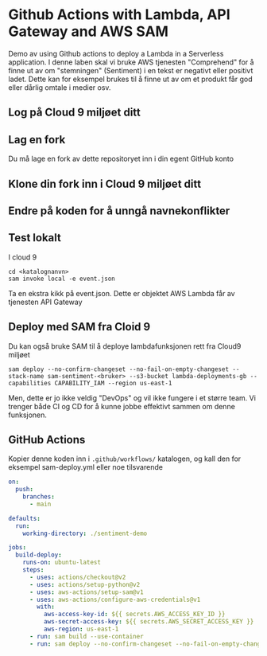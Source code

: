# Github Actions with Lambda, API Gateway and AWS SAM

Demo av using Github actions to deploy a Lambda in a Serverless application. I denne laben skal vi bruke 
AWS tjenesten "Comprehend" for å finne ut av om "stemningen" (Sentiment) i en tekst er negativt eller positivt 
ladet. Dette kan for eksempel brukes til å finne ut av om et produkt får god eller dårlig omtale i medier osv. 

## Log på Cloud 9 miljøet ditt 

## Lag en fork

Du må lage en fork av dette repositoryet inn i din egent GitHub konto

## Klone din fork inn i Cloud 9 miljøet ditt

## Endre på koden for å unngå navnekonflikter

## Test lokalt

I cloud 9 

```shell
cd <katalognanvn>
sam invoke local -e event.json 
```

Ta en ekstra kikk på event.json. Dette er objektet AWS Lambda får av tjenesten API Gateway 

## Deploy med SAM fra Cloid 9

Du kan også bruke SAM til å deploye lambdafunksjonen rett fra Cloud9 miljøet 

```shell
sam deploy --no-confirm-changeset --no-fail-on-empty-changeset --stack-name sam-sentiment-<bruker> --s3-bucket lambda-deployments-gb --capabilities CAPABILITY_IAM --region us-east-1
```

Men, dette er jo ikke veldig "DevOps" og vil ikke fungere i et større team. Vi trenger både CI og CD for å kunne jobbe 
effektivt sammen om denne funksjonen.

## GitHub Actions

Kopier  denne koden inn i  ```.github/workflows/``` katalogen, og kall den for eksempel sam-deploy.yml eller noe tilsvarende 

```yaml
on:
  push:
    branches:
      - main

defaults:
  run:
    working-directory: ./sentiment-demo

jobs:
  build-deploy:
    runs-on: ubuntu-latest
    steps:
      - uses: actions/checkout@v2
      - uses: actions/setup-python@v2
      - uses: aws-actions/setup-sam@v1
      - uses: aws-actions/configure-aws-credentials@v1
        with:
          aws-access-key-id: ${{ secrets.AWS_ACCESS_KEY_ID }}
          aws-secret-access-key: ${{ secrets.AWS_SECRET_ACCESS_KEY }}
          aws-region: us-east-1
      - run: sam build --use-container
      - run: sam deploy --no-confirm-changeset --no-fail-on-empty-changeset --stack-name sam-sentiment --s3-bucket lambda-deployments-gb --capabilities CAPABILITY_IAM --region us-east-1
```

